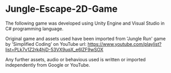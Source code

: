 # Jungle-Escape-2D-Game

The following game was developed using Unity Engine and Visual Studio in C# programming language.

Original game and assets used have been imported from 'Jungle Run' game by 'Simplified Coding' on YouTube url: https://www.youtube.com/playlist?list=PLk7v1Z2rk4hjD-53VX9uqX_e6lZF9wSOX

Any further assets, audio or behavious used is written or imported independently from Google or YouTube.

